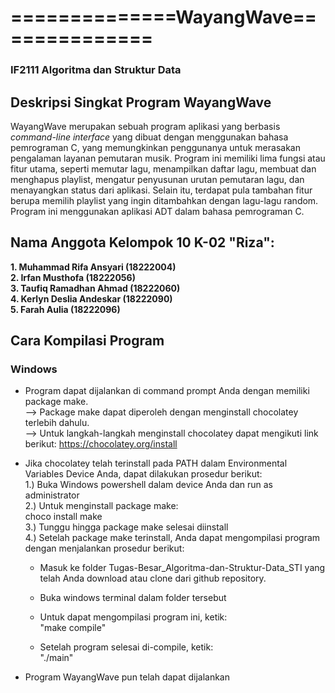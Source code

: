 # ==============WayangWave==============
### IF2111 Algoritma dan Struktur Data
                   
## Deskripsi Singkat Program WayangWave
WayangWave merupakan sebuah program aplikasi yang berbasis _command-line interface_ yang dibuat dengan menggunakan bahasa pemrograman C, yang memungkinkan penggunanya untuk merasakan pengalaman layanan pemutaran musik. Program ini memiliki lima fungsi atau fitur utama, seperti memutar lagu, menampilkan daftar lagu, membuat dan menghapus playlist, mengatur penyusunan urutan pemutaran lagu, dan menayangkan status dari aplikasi. Selain itu, terdapat pula tambahan fitur berupa memilih playlist yang ingin ditambahkan dengan lagu-lagu random.
<br/>
Program ini menggunakan aplikasi ADT dalam bahasa pemrograman C.

## Nama Anggota Kelompok 10 K-02 "Riza":
**1. Muhammad Rifa Ansyari (18222004) <br/>
2. Irfan Musthofa (18222056) <br/>
3. Taufiq Ramadhan Ahmad (18222060) <br/>
4. Kerlyn Deslia Andeskar (18222090) <br/>
5. Farah Aulia (18222096)**

## Cara Kompilasi Program
### Windows
- Program dapat dijalankan di command prompt Anda dengan memiliki package make. <br/>
  --> Package make dapat diperoleh dengan menginstall chocolatey terlebih dahulu. <br/>
  --> Untuk langkah-langkah menginstall chocolatey dapat mengikuti link berikut:
      https://chocolatey.org/install
  
- Jika chocolatey telah terinstall pada PATH dalam Environmental Variables Device Anda, dapat dilakukan prosedur berikut:
  <br/>
  1.) Buka Windows powershell dalam device Anda dan run as administrator
  <br/>
  2.) Untuk menginstall package make:
  <br/>
      choco install make
  <br/>
  3.) Tunggu hingga package make selesai diinstall
  <br/>
  4.) Setelah package make terinstall, Anda dapat mengompilasi program dengan menjalankan prosedur berikut:
  <br/>
     - Masuk ke folder Tugas-Besar_Algoritma-dan-Struktur-Data_STI yang telah Anda download atau clone dari github repository.
     
     - Buka windows terminal dalam folder tersebut
       
     - Untuk dapat mengompilasi program ini, ketik:
       <br/>
         "make compile"

     - Setelah program selesai di-compile, ketik:
       <br/>
         "./main"
     
- Program WayangWave pun telah dapat dijalankan
